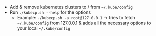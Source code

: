 - Add & remove kubernetes clusters to / from `~/.kube/config`
- Run `./kubecp.sh --help` for the options
    - Example: `./kubecp.sh -a root@127.0.0.1` -> tries to fetch `~/.kube/config` from 127.0.0.1 & adds all the necessary options to your local `~/.kube/config`
